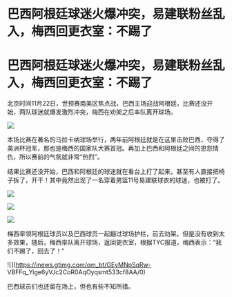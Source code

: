# 巴西阿根廷球迷火爆冲突，易建联粉丝乱入，梅西回更衣室：不踢了

# 巴西阿根廷球迷火爆冲突，易建联粉丝乱入，梅西回更衣室：不踢了

北京时间11月22日，世预赛南美区焦点战，巴西主场迎战阿根廷，比赛还没开始，两队球迷就爆发激烈冲突，梅西在劝架之后率队离开球场。

![](https://inews.gtimg.com/om_bt/OfDxNX55o4EJxNfURG7AwHlj9bczkulxkVrHMpnSXaEi4AA/1000)

本场比赛在著名的马拉卡纳球场举行，两年前阿根廷就是在这里击败巴西，夺得了美洲杯冠军，那也是梅西的国家队大赛首冠。再加上巴西和阿根廷之间的恩怨情仇，所以赛前的气氛就非常“热烈”。

结果比赛还没开始，巴西和阿根廷的球迷就在看台上打了起来，甚至有人直接把椅子拆了，开干！其中竟然出现了一名穿着男篮11号易建联球衣的球迷，也被打了。

![](https://inews.gtimg.com/om_bt/OrLgruz9HJ0vR6OrlAc_YZ_MuEcSGZ-3DsLtbNFRn4HhYAA/1000)

![](https://inews.gtimg.com/om_bt/OzG08t5zFBabdnNXlDq3WtkJM5FJL3SelBe2Hq4OUWe3YAA/1000)

![](https://inews.gtimg.com/om_bt/Oxe2vp09Dzurf1BCS_UkLdJC2zeS-7C2aaWjmImbHbJY8AA/1000)

梅西率领阿根廷球员以及巴西球员一起翻过球场护栏，前去劝架。但是没有收到太多效果，随后，梅西率队离开球场，返回更衣室，根据TYC报道，梅西表示：“我们不踢了，回去了！”

![](https://inews.gtimg.com/om_bt/GEyMNpSqRw-
VBFFq_Yige6yVJc2CoR0AqOyqsmt533cf8AA/0)

巴西球员们也还留在场上，但也有些不知所措。

